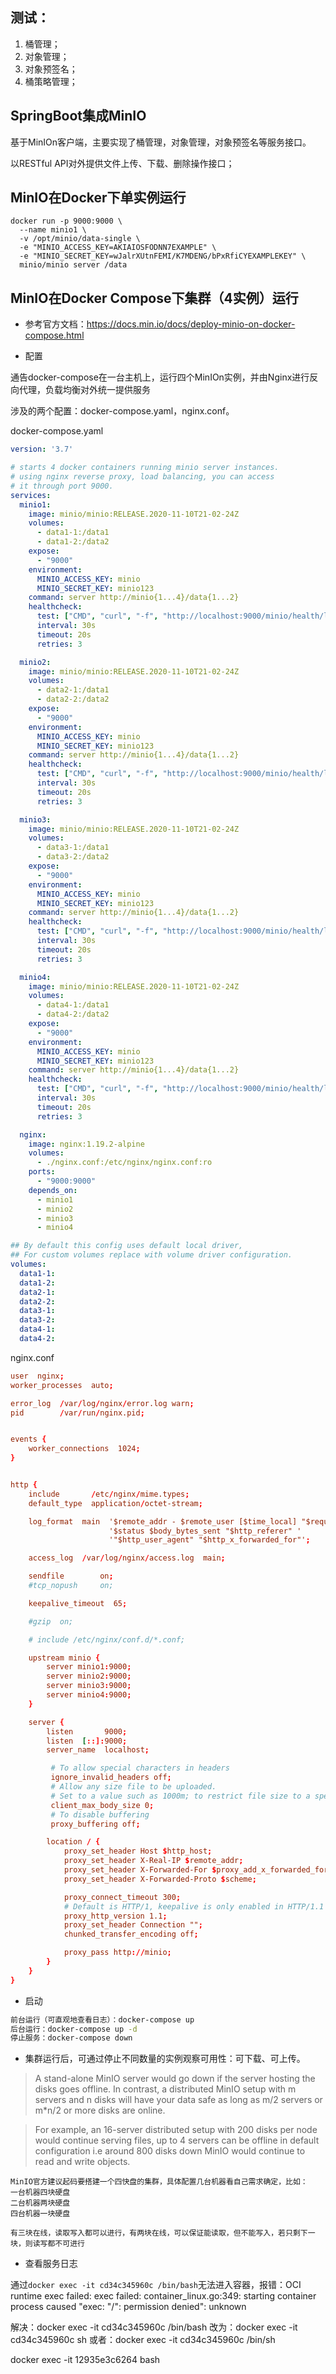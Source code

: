 ## 测试：

1. 桶管理；
2. 对象管理；
3. 对象预签名；
4. 桶策略管理；

## SpringBoot集成MinIO

基于MinIOn客户端，主要实现了桶管理，对象管理，对象预签名等服务接口。

以RESTful API对外提供文件上传、下载、删除操作接口；

## MinIO在Docker下单实例运行

```
docker run -p 9000:9000 \
  --name minio1 \
  -v /opt/minio/data-single \
  -e "MINIO_ACCESS_KEY=AKIAIOSFODNN7EXAMPLE" \
  -e "MINIO_SECRET_KEY=wJalrXUtnFEMI/K7MDENG/bPxRfiCYEXAMPLEKEY" \
  minio/minio server /data
```
  
## MinIO在Docker Compose下集群（4实例）运行
 
- 参考官方文档：https://docs.min.io/docs/deploy-minio-on-docker-compose.html

- 配置

通告docker-compose在一台主机上，运行四个MinIOn实例，并由Nginx进行反向代理，负载均衡对外统一提供服务

涉及的两个配置：docker-compose.yaml，nginx.conf。

docker-compose.yaml

```yaml
version: '3.7'

# starts 4 docker containers running minio server instances.
# using nginx reverse proxy, load balancing, you can access
# it through port 9000.
services:
  minio1:
    image: minio/minio:RELEASE.2020-11-10T21-02-24Z
    volumes:
      - data1-1:/data1
      - data1-2:/data2
    expose:
      - "9000"
    environment:
      MINIO_ACCESS_KEY: minio
      MINIO_SECRET_KEY: minio123
    command: server http://minio{1...4}/data{1...2}
    healthcheck:
      test: ["CMD", "curl", "-f", "http://localhost:9000/minio/health/live"]
      interval: 30s
      timeout: 20s
      retries: 3

  minio2:
    image: minio/minio:RELEASE.2020-11-10T21-02-24Z
    volumes:
      - data2-1:/data1
      - data2-2:/data2
    expose:
      - "9000"
    environment:
      MINIO_ACCESS_KEY: minio
      MINIO_SECRET_KEY: minio123
    command: server http://minio{1...4}/data{1...2}
    healthcheck:
      test: ["CMD", "curl", "-f", "http://localhost:9000/minio/health/live"]
      interval: 30s
      timeout: 20s
      retries: 3

  minio3:
    image: minio/minio:RELEASE.2020-11-10T21-02-24Z
    volumes:
      - data3-1:/data1
      - data3-2:/data2
    expose:
      - "9000"
    environment:
      MINIO_ACCESS_KEY: minio
      MINIO_SECRET_KEY: minio123
    command: server http://minio{1...4}/data{1...2}
    healthcheck:
      test: ["CMD", "curl", "-f", "http://localhost:9000/minio/health/live"]
      interval: 30s
      timeout: 20s
      retries: 3

  minio4:
    image: minio/minio:RELEASE.2020-11-10T21-02-24Z
    volumes:
      - data4-1:/data1
      - data4-2:/data2
    expose:
      - "9000"
    environment:
      MINIO_ACCESS_KEY: minio
      MINIO_SECRET_KEY: minio123
    command: server http://minio{1...4}/data{1...2}
    healthcheck:
      test: ["CMD", "curl", "-f", "http://localhost:9000/minio/health/live"]
      interval: 30s
      timeout: 20s
      retries: 3

  nginx:
    image: nginx:1.19.2-alpine
    volumes:
      - ./nginx.conf:/etc/nginx/nginx.conf:ro
    ports:
      - "9000:9000"
    depends_on:
      - minio1
      - minio2
      - minio3
      - minio4

## By default this config uses default local driver,
## For custom volumes replace with volume driver configuration.
volumes:
  data1-1:
  data1-2:
  data2-1:
  data2-2:
  data3-1:
  data3-2:
  data4-1:
  data4-2:
```

nginx.conf

```conf
user  nginx;
worker_processes  auto;

error_log  /var/log/nginx/error.log warn;
pid        /var/run/nginx.pid;


events {
    worker_connections  1024;
}


http {
    include       /etc/nginx/mime.types;
    default_type  application/octet-stream;

    log_format  main  '$remote_addr - $remote_user [$time_local] "$request" '
                      '$status $body_bytes_sent "$http_referer" '
                      '"$http_user_agent" "$http_x_forwarded_for"';

    access_log  /var/log/nginx/access.log  main;

    sendfile        on;
    #tcp_nopush     on;

    keepalive_timeout  65;

    #gzip  on;

    # include /etc/nginx/conf.d/*.conf;

    upstream minio {
        server minio1:9000;
        server minio2:9000;
        server minio3:9000;
        server minio4:9000;
    }

    server {
        listen       9000;
        listen  [::]:9000;
        server_name  localhost;

         # To allow special characters in headers
         ignore_invalid_headers off;
         # Allow any size file to be uploaded.
         # Set to a value such as 1000m; to restrict file size to a specific value
         client_max_body_size 0;
         # To disable buffering
         proxy_buffering off;

        location / {
            proxy_set_header Host $http_host;
            proxy_set_header X-Real-IP $remote_addr;
            proxy_set_header X-Forwarded-For $proxy_add_x_forwarded_for;
            proxy_set_header X-Forwarded-Proto $scheme;

            proxy_connect_timeout 300;
            # Default is HTTP/1, keepalive is only enabled in HTTP/1.1
            proxy_http_version 1.1;
            proxy_set_header Connection "";
            chunked_transfer_encoding off;

            proxy_pass http://minio;
        }
    }
}
```

- 启动

```bash
前台运行（可直观地查看日志）：docker-compose up
后台运行：docker-compose up -d
停止服务：docker-compose down
```

- 集群运行后，可通过停止不同数量的实例观察可用性：可下载、可上传。

> A stand-alone MinIO server would go down if the server hosting the disks goes offline. In contrast, a distributed MinIO setup with m servers and n disks will have your data safe as long as m/2 servers or m*n/2 or more disks are online.
  
> For example, an 16-server distributed setup with 200 disks per node would continue serving files, up to 4 servers can be offline in default configuration i.e around 800 disks down MinIO would continue to read and write objects.
```
MinIO官方建议起码要搭建一个四快盘的集群，具体配置几台机器看自己需求确定，比如：
一台机器四块硬盘
二台机器两块硬盘
四台机器一块硬盘

有三块在线，读取写入都可以进行，有两块在线，可以保证能读取，但不能写入，若只剩下一块，则读写都不可进行
```

- 查看服务日志

通过`docker exec -it cd34c345960c /bin/bash`无法进入容器，报错：OCI runtime exec failed: exec failed: container_linux.go:349: starting container process caused "exec: \"/\": permission denied": unknown

解决：docker exec -it cd34c345960c /bin/bash 改为：docker exec -it cd34c345960c sh 或者：docker exec -it cd34c345960c /bin/sh

docker exec -it 12935e3c6264 bash